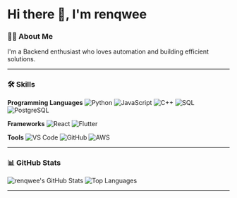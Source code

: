 # Hi there 👋, I'm renqwee

### 👨‍💻 About Me
I'm a Backend enthusiast who loves automation and building efficient solutions.  

---

### 🛠 Skills

**Programming Languages**
![Python](https://img.shields.io/badge/python-%23FFE873?style=for-the-badge&logo=python&logoColor=black)
![JavaScript](https://img.shields.io/badge/javascript-%23F7DF1E?style=for-the-badge&logo=javascript&logoColor=black)
![C++](https://img.shields.io/badge/c%2B%2B-%2300599C?style=for-the-badge&logo=c%2B%2B&logoColor=white)
![SQL](https://img.shields.io/badge/sql-%23007ACC?style=for-the-badge&logo=sql&logoColor=white)
![PostgreSQL](https://img.shields.io/badge/postgresql-%23336791?style=for-the-badge&logo=postgresql&logoColor=white)

**Frameworks**
![React](https://img.shields.io/badge/react-%2320232a?style=for-the-badge&logo=react&logoColor=#61DAFB)
![Flutter](https://img.shields.io/badge/flutter-%2302569B?style=for-the-badge&logo=flutter&logoColor=white)

**Tools**
![VS Code](https://img.shields.io/badge/visualstudiocode-%23007ACC?style=for-the-badge&logo=visual-studio-code&logoColor=white)
![GitHub](https://img.shields.io/badge/github-%23121011?style=for-the-badge&logo=github&logoColor=white)
![AWS](https://img.shields.io/badge/amazonaws-%23232F3E?style=for-the-badge&logo=amazon-aws&logoColor=white)


---

### 📊 GitHub Stats
![renqwee's GitHub Stats](https://github-readme-stats.vercel.app/api?username=renqwee&show_icons=true&theme=radical)
![Top Languages](https://github-readme-stats.vercel.app/api/top-langs/?username=renqwee&layout=compact&theme=radical)

---


